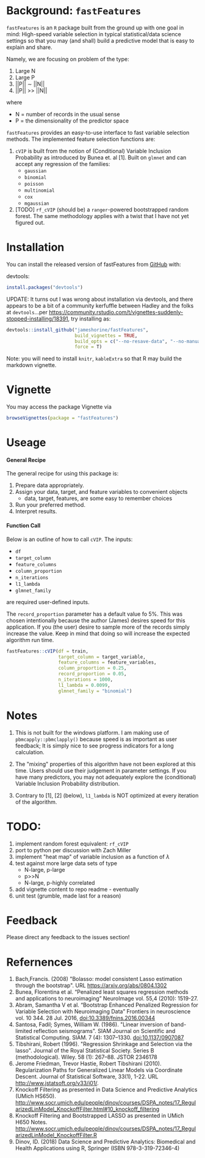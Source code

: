 
<!-- README.md is generated from README.Rmd. Please edit that file -->
Background: `fastFeatures`
==========================

`fastFeatures` is an `R` package built from the ground up with one goal in mind: High-speed variable selection in typical statistical/data science settings so that you may (and shall) build a predictive model that is easy to explain and share.

Namely, we are focusing on problem of the type:

1.  Large N
2.  Large P
3.  ||P|| ∼ ||N||
4.  ||P|| &gt;&gt; ||N||

where

-   N = number of records in the usual sense
-   P = the dimensionality of the predictor space

`fastFeatures` provides an easy-to-use interface to fast variable selection methods. The implemented feature selection functions are:

1.  `cVIP` is built from the notion of (Conditional) Variable Inclusion Probability as introduced by Bunea et. al \[1\]. Built on `glmnet` and can accept any regression of the families:
    -   `gaussian`
    -   `binomial`
    -   `poisson`
    -   `multinomial`
    -   `cox`
    -   `mgaussian`
2.  \[TODO\] `rf_cVIP` (should be) a `ranger`-powered bootstrapped random forest. The same methodology applies with a twist that I have not yet figured out.

Installation
============

You can install the released version of fastFeatures from [GitHub](https://github.com/) with:

devtools:

``` r
install.packages("devtools")
```

UPDATE: It turns out I was wrong about installation via devtools, and there appears to be a bit of a community kerfuffle between Hadley and the folks at `devtools`...per <https://community.rstudio.com/t/vignettes-suddenly-stopped-installing/18391>, try installing as:

``` r
devtools::install_github("jameshorine/fastFeatures", 
                         build_vignettes = TRUE,
                         build_opts = c("--no-resave-data", "--no-manual"),
                         force = T)
```

Note: you will need to install `knitr`, `kableExtra` so that R may build the markdown vignette.

Vignette
========

You may access the package Vignette via

``` r
browseVignettes(package = "fastFeatures")
```

Useage
======

#### General Recipe

The general recipe for using this package is:

1.  Prepare data appropriately.
2.  Assign your data, target, and feature variables to convenient objects
    -   data, target, features, are some easy to remember choices
3.  Run your preferred method.
4.  Interpret results.

#### Function Call

Below is an outline of how to call `cVIP`. The inputs:

-   `df`
-   `target_column`
-   `feature_columns`
-   `column_proportion`
-   `n_iterations`
-   `l1_lambda`
-   `glmnet_family`

are required user-defined inputs.

The `record_proportion` parameter has a default value fo 5%. This was chosen intentionally because the author (James) desires speed for this application. If you (the user) desire to sample more of the records simply increase the value. Keep in mind that doing so will increase the expected algorithm run time.

``` r
fastFeatures::cVIP(df = train,
                   target_column = target_variable,
                   feature_columns = feature_variables,
                   column_proportion = 0.25,
                   record_proportion = 0.05,
                   n_iterations = 1000,
                   l1_lambda = 0.0099,
                   glmnet_family = "binomial")
```

Notes
=====

1.  This is not built for the windows platform. I am making use of `pbmcapply::pbmclapply()` because speed is as important as user feedback; It is simply nice to see progress indicators for a long calculation.

2.  The "mixing" properties of this algorithm have not been explored at this time. Users should use their judgement in parameter settings. If you have many predictors, you may not adequately explore the (conditional) Variable Inclusion Probability distribution.

3.  Contrary to \[1\], \[2\] (below), `l1_lambda` is NOT optimized at every iteration of the algorithm.

TODO:
=====

1.  implement random forest equivalent: `rf_cVIP`
2.  port to python per discussion with Zach Miller
3.  implement "heat map" of variable inclusion as a function of *λ*
4.  test against more large data sets of type
    -   N-large, p-large
    -   p&gt;&gt;N
    -   N-large, p-highly correlated
5.  add vignette content to repo readme - eventually
6.  unit test (grumble, made last for a reason)

Feedback
========

Please direct any feedback to the issues section!

Refernences
===========

1.  Bach,Francis. (2008) "Bolasso: model consistent Lasso estimation through the bootstrap". URL <https://arxiv.org/abs/0804.1302>
2.  Bunea, Florentina et al. “Penalized least squares regression methods and applications to neuroimaging” NeuroImage vol. 55,4 (2010): 1519-27.
3.  Abram, Samantha V et al. “Bootstrap Enhanced Penalized Regression for Variable Selection with Neuroimaging Data” Frontiers in neuroscience vol. 10 344. 28 Jul. 2016, <doi:10.3389/fnins.2016.00344>
4.  Santosa, Fadil; Symes, William W. (1986). "Linear inversion of band-limited reflection seismograms". SIAM Journal on Scientific and Statistical Computing. SIAM. 7 (4): 1307–1330. <doi:10.1137/0907087>
5.  Tibshirani, Robert (1996). "Regression Shrinkage and Selection via the lasso". Journal of the Royal Statistical Society. Series B (methodological). Wiley. 58 (1): 267–88. JSTOR 2346178
6.  Jerome Friedman, Trevor Hastie, Robert Tibshirani (2010). Regularization Paths for Generalized Linear Models via Coordinate Descent. Journal of Statistical Software, 33(1), 1-22. URL <http://www.jstatsoft.org/v33/i01/>.
7.  Knockoff Filtering as presented in Data Science and Predictive Analytics (UMich HS650). <http://www.socr.umich.edu/people/dinov/courses/DSPA_notes/17_RegularizedLinModel_KnockoffFilter.html#10_knockoff_filtering>
8.  Knockoff Filtering and Bootstrapped LASSO as presented in UMich H650 Notes. <http://www.socr.umich.edu/people/dinov/courses/DSPA_notes/17_RegularizedLinModel_KnockoffFilter.R>
9.  Dinov, ID. (2018) Data Science and Predictive Analytics: Biomedical and Health Applications using R, Springer (ISBN 978-3-319-72346-4)
